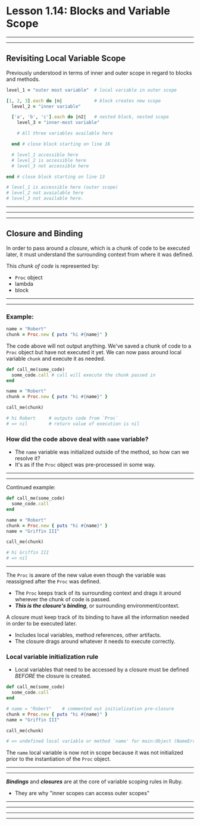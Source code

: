 # Lesson 1.14: Blocks and Variable Scope

---
---

## Revisiting Local Variable Scope

Previously understood in terms of inner and outer scope in regard to blocks and methods.

```ruby 
level_1 = "outer most variable"  # local variable in outer scope 

[1, 2, 3].each do |n|            # block creates new scope
  level_2 = "inner variable" 

  ['a', 'b', 'c'].each do |n2|   # nested block, nested scope
    level_3 = "inner-most variable"

    # All three variables available here

  end # close block starting on line 16

  # level_1 accessible here
  # level_2 is accessible here
  # level_3 not accessible here

end # close block starting on line 13

# level_1 is accessible here (outer scope)
# level_2 not avaialable here 
# level_3 not available here.
```
---
---
---

## Closure and Binding 

In order to pass around a *closure*, which is a chunk of code to be executed later, it must understand the surrounding context from where it was defined. 

This *chunk of code* is represented by: 
  - `Proc` object 
  - lambda 
  - block 

---
---

### Example: 
```ruby 
name = "Robert"
chunk = Proc.new { puts "hi #{name}" }
```

The code above will not output anything. We've saved a chunk of code to a `Proc` object but have not executed it yet. We can now pass around local variable `chunk` and execute it as needed. 

```ruby 
def call_me(some_code)
  some_code.call # call will execute the chunk passed in 
end 

name = "Robert"
chunk = Proc.new { puts "hi #{name}" }

call_me(chunk)

# hi Robert     # outputs code from `Proc`
# => nil        # return value of execution is nil
```

### How did the code above deal with `name` variable?
  - The `name` variable was initialized outside of the method, so how can we resolve it?
  - It's as if the `Proc` object was pre-processed in some way.
---
---

Continued example: 

```ruby 
def call_me(some_code)
  some_code.call
end 

name = "Robert"
chunk = Proc.new { puts "hi #{name}" }
name = "Griffin III"

call_me(chunk)

# hi Griffin III
# => nil 
```
---
The `Proc` is aware of the new value even though the variable was reassigned after the `Proc` was defined.
  - The `Proc` keeps track of its surrounding context and drags it around wherever the chunk of code is passed. 
   - ***This is the closure's binding***, or surrounding environment/context.

A closure must keep track of its binding to have all the information needed in order to be executed later. 
  - Includes local variables, method references, other artifacts.
  - The closure drags around whatever it needs to execute correctly.

### Local variable initialization rule
  - Local variables that need to be accessed by a closure must be defined *BEFORE* the closure is created.
  
```ruby 
def call_me(some_code)
  some_code.call
end 

# name = "Robert"    # commented out initialization pre-closure
chunk = Proc.new { puts "hi #{name}" }
name = "Griffin III"

call_me(chunk)

# => undefined local variable or method `name' for main:Object (NameError)
```
The `name` local variable is now not in scope because it was not initialized prior to the instantiation of the `Proc` object.

---
---

***Bindings*** and ***closures*** are at the core of variable scoping rules in Ruby.
  - They are why "inner scopes can access outer scopes"

---
---
---
---